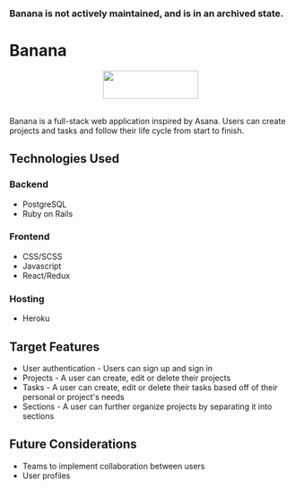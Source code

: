 ### Banana is not actively maintained, and is in an archived state.

# Banana

<div align="center">
   <img src=https://user-images.githubusercontent.com/77088922/115054687-5fd45a00-9e95-11eb-94bf-6f69abcd713c.png  width="170" height="50">
</div>
<br/>

Banana is a full-stack web application inspired by Asana. Users can create projects and tasks and follow their life cycle from start to finish.

## Technologies Used

### Backend
 * PostgreSQL
 * Ruby on Rails
 
### Frontend
 * CSS/SCSS
 * Javascript
 * React/Redux

### Hosting
 * Heroku

## Target Features
 * User authentication - Users can sign up and sign in
 * Projects - A user can create, edit or delete their projects
 * Tasks - A user can create, edit or delete their tasks based off of their personal or project's needs
 * Sections - A user can further organize projects by separating it into sections


## Future Considerations
 * Teams to implement collaboration between users
 * User profiles
